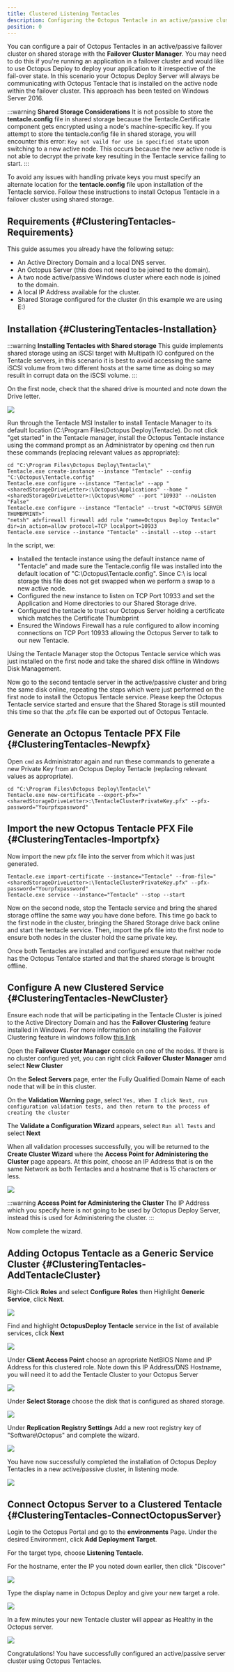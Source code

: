 ```yaml
---
title: Clustered Listening Tentacles
description: Configuring the Octopus Tentacle in an active/passive cluster. 
position: 0
---
```


You can configure a pair of Octopus Tentacles in an active/passive failover cluster on shared storage with the **Failover Cluster Manager**. You may need to do this if you're running an application in a failover cluster and would like to use Octopus Deploy to deploy your application to it irrespective of the fail-over state. In this scenario your Octopus Deploy Server will always be communicating with Octopus Tentacle that is installed on the active node within the failover cluster. This approach has been tested on Windows Server 2016. 

:::warning
**Shared Storage Considerations**
It is not possible to store the **tentacle.config** file in shared storage because the Tentacle.Certificate component gets encrypted using a node's machine-specific key. If you attempt to store the tentacle.config file in shared storage, you will encounter this error: `Key not vaild for use in specified state` upon switching to a new active node. This occurs because the new active node is not able to decrypt the private key resulting in the Tentacle service failing to start.
:::

To avoid any issues with handling private keys you must specify an alternate location for the **tentacle.config** file upon installation of the Tentacle service. Follow these instructions to install Octopus Tentacle in a failover cluster using shared storage.

## Requirements {#ClusteringTentacles-Requirements}

This guide assumes you already have the following setup:

- An Active Directory Domain and a local DNS server.
- An Octopus Server (this does not need to be joined to the domain).
- A two node active/passive Windows cluster where each node is joined to the domain.
- A local IP Address available for the cluster.
- Shared Storage configured for the cluster (in this example we are using E:\)

## Installation {#ClusteringTentacles-Installation}

:::warning
**Installing Tentacles with Shared storage**
This guide implements shared storage using an iSCSI target with Multipath IO confgured on the Tentacle servers, in this scenario it is best to avoid accessing the same iSCSI volume from two different hosts at the same time as doing so may resuilt in corrupt data on the iSCSI volume.
:::

On the first node, check that the shared drive is mounted and note down the Drive letter.

*![](/docs/images/clustered-listening-tentacles/shared-disk-properties.jpg)*

Run through the Tentacle MSI Installer to install Tentacle Manager to its default location (C:\Program Files\Octopus Deploy\Tentacle). Do not click "get started" in the Tentacle manager, install the Octopus Tentacle instance using the command prompt as an Administrator by opening `cmd` then run these commands (replacing relevant values as appropriate):

```batchfile
cd "C:\Program Files\Octopus Deploy\Tentacle\"
Tentacle.exe create-instance --instance "Tentacle" --config "C:\Octopus\Tentacle.config"
Tentacle.exe configure --instance "Tentacle" --app "<sharedStorageDriveLetter>:\Octopus\Applications" --home "<sharedStorageDriveLetter>:\Octopus\Home" --port "10933" --noListen "False"
Tentacle.exe configure --instance "Tentacle" --trust "<OCTOPUS SERVER THUMBPRINT>"
"netsh" advfirewall firewall add rule "name=Octopus Deploy Tentacle" dir=in action=allow protocol=TCP localport=10933
Tentacle.exe service --instance "Tentacle" --install --stop --start
```
In the script, we:
 - Installed the tentacle instance using the default instance name of "Tentacle" and made sure the Tentacle.config file was installed into the default location of "C:\Octopus\Tentacle.config". Since C:\ is local storage this file does not get swapped when we perform a swap to a new active node.
 - Configured the new instance to listen on TCP Port 10933 and set the Application and Home directories to our Shared Storage drive.
 - Configured the tentacle to trust our Octopus Server holding a certificate which matches the Certificate Thumbprint
 - Ensured the Windows Firewall has a rule configured to allow incoming connections on TCP Port 10933 allowing the Octopus Server to talk to our new Tentacle.

Using the Tentacle Manager stop the Octopus Tentacle service which was just installed on the first node and take the shared disk offline in Windows Disk Management. 

Now go to the second tentacle server in the active/passive cluster and bring the same disk online, repeating the steps which were just performed on the first node to install the Octopus Tentacle service. Please keep the Octopus Tentacle service started and ensure that the Shared Storage is still mounted this time so that the .pfx file can be exported out of Octopus Tentacle.

## Generate an Octopus Tentacle PFX File {#ClusteringTentacles-Newpfx}

Open `cmd` as Administrator again and run these commands to generate a new Private Key from an Octopus Deploy Tentacle (replacing relevant values as appropriate).
```batchfile
cd "C:\Program Files\Octopus Deploy\Tentacle\"
Tentacle.exe new-certificate --export-pfx="<sharedStorageDriveLetter>:\TentacleClusterPrivateKey.pfx" --pfx-password="Yourpfxpassword"
```

## Import the new Octopus Tentacle PFX File {#ClusteringTentacles-Importpfx}

Now import the new pfx file into the server from which it was just generated.
```batchfile
Tentacle.exe import-certificate --instance="Tentacle" --from-file="<sharedStorageDriveLetter>:\TentacleClusterPrivateKey.pfx" --pfx-password="Yourpfxpassword"
Tentacle.exe service --instance="Tentacle" --stop --start
```

Now on the second node, stop the Tentacle service and bring the shared storage offline the same way you have done before. This time go back to the first node in the cluster, bringing the Shared Storage drive back online and start the tentacle service. Then, import the pfx file into the first node to ensure both nodes in the cluster hold the same private key. 

Once both Tentacles are installed and configured ensure that neither node has the Octopus Tentalce started and that the shared storage is brought offline.

## Configure A new Clustered Service {#ClusteringTentacles-NewCluster}

Ensure each node that will be participating in the Tentacle Cluster is joined to the Active Directory Domain and has the **Failover Clustering** feature installed in Windows. For more information on installing the Failover Clustering feature in windows follow [this link](https://blogs.msdn.microsoft.com/clustering/2012/04/06/installing-the-failover-cluster-feature-and-tools-in-windows-server-2012/ "installing the failover cluster service feature and toold in windows server 2012")

Open the **Failover Cluster Manager** console on one of the nodes. If there is no cluster configured yet, you can right click **Failover Cluster Manager** amd select **New Cluster**

On the **Select Servers** page, enter the Fully Qualified Domain Name of each node that will be in this cluster.

On the **Validation Warning** page, select `Yes, When I click Next, run configuration validation tests, and then return to the process of creating the cluster`

The **Validate a Configuration Wizard** appears, select `Run all Tests` and select **Next**

When all validation processes successfully, you will be returned to the **Create Cluster Wizard** where the **Access Point for Administering the Cluster** page appears. At this point, choose an IP Address that is on the same Network as both Tentacles and a hostname that is 15 characters or less. 

*![](/docs/images/clustered-listening-tentacles/configure-clusterhostname.jpg)*

:::warning
**Access Point for Administering the Cluster**
The IP Address which you specify here is not going to be used by Octopus Deploy Server, instead this is used for Administering the cluster.
:::

Now complete the wizard.

## Adding Octopus Tentacle as a Generic Service Cluster {#ClusteringTentacles-AddTentacleCluster}

Right-Click **Roles** and select **Configure Roles** then Highlight **Generic Service**, click **Next**.

*![](/docs/images/clustered-listening-tentacles/cluster-newrolewizard-servicetype.jpg)*

Find and highlight **OctopusDeploy Tentacle** service in the list of available services, click **Next**

*![](/docs/images/clustered-listening-tentacles/cluster-newrolewizard-selectservice.jpg)*

Under **Client Access Point** choose an apropriate NetBIOS Name and IP Address for this clustered role. Note down this IP Address/DNS Hostname, you will need it to add the Tentacle Cluster to your Octopus Server

*![](/docs/images/clustered-listening-tentacles/cluster-newrolewizard-clientaccess.jpg)*

Under **Select Storage** choose the disk that is configured as shared storage.

*![](/docs/images/clustered-listening-tentacles/cluster-newrolewizard-storage.jpg)*

Under **Replication Registry Settings** Add a new root registry key of "Software\Octopus" and complete the wizard.

*![](/docs/images/clustered-listening-tentacles/cluster-newrolewizard-key.jpg)*

You have now successfully completed the installation of Octopus Deploy Tentacles in a new active/passive cluster, in listening mode.

*![](/docs/images/clustered-listening-tentacles/cluster-complete.jpg)*

## Connect Octopus Server to a Clustered Tentacle {#ClusteringTentacles-ConnectOctopusServer}

Login to the Octopus Portal and go to the **environments** Page. Under the desired Environment, click **Add Deployment Target**.

For the target type, choose **Listening Tentacle**.

For the hostname, enter the IP you noted down earlier, then click "Discover"

*![](/docs/images/clustered-listening-tentacles/server-discovertentacle.jpg)*

Type the display name in Octopus Deploy and give your new target a role.

*![](/docs/images/clustered-listening-tentacles/server-identifytarget.jpg)*

In a few minutes your new Tentacle cluster will appear as Healthy in the Octopus server.

*![](/docs/images/clustered-listening-tentacles/server-targethealthy.jpg)*

Congratulations! You have successfully configured an active/passive server cluster using Octopus Tentacles.
